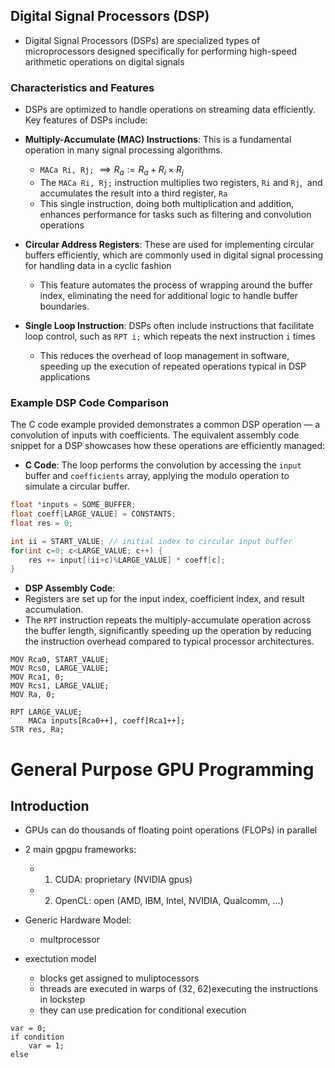 

## Digital Signal Processors (DSP)

- Digital Signal Processors (DSPs) are specialized types of microprocessors designed specifically for performing high-speed arithmetic operations on digital signals

### Characteristics and Features

- DSPs are optimized to handle operations on streaming data efficiently. Key features of DSPs include:

- **Multiply-Accumulate (MAC) Instructions**: This is a fundamental operation in many signal processing algorithms.
	- `MACa Ri, Rj;` $\implies R_a := R_a + R_i \times R_j$
	- The `MACa Ri, Rj;` instruction multiplies two registers, `Ri`​ and `Rj`, ​ and accumulates the result into a third register, `Ra`
	- This single instruction, doing both multiplication and addition, enhances performance for tasks such as filtering and convolution operations

- **Circular Address Registers**: These are used for implementing circular buffers efficiently, which are commonly used in digital signal processing for handling data in a cyclic fashion
	- This feature automates the process of wrapping around the buffer index, eliminating the need for additional logic to handle buffer boundaries.
    
- **Single Loop Instruction**: DSPs often include instructions that facilitate loop control, such as `RPT i;` which repeats the next instruction `i` times
	- This reduces the overhead of loop management in software, speeding up the execution of repeated operations typical in DSP applications


### Example DSP Code Comparison

The C code example provided demonstrates a common DSP operation — a convolution of inputs with coefficients. The equivalent assembly code snippet for a DSP showcases how these operations are efficiently managed:

- **C Code**: The loop performs the convolution by accessing the `input` buffer and `coefficients` array, applying the modulo operation to simulate a circular buffer.

```c
float *inputs = SOME_BUFFER; 
float coeff[LARGE_VALUE] = CONSTANTS;
float res = 0;

int ii = START_VALUE; // initial index to circular input buffer
for(int c=0; c<LARGE_VALUE; c++) {
	res += input[(ii+c)%LARGE_VALUE] * coeff[c];
}
```


- **DSP Assembly Code**:
- Registers are set up for the input index, coefficient index, and result accumulation.
- The `RPT` instruction repeats the multiply-accumulate operation across the buffer length, significantly speeding up the operation by reducing the instruction overhead compared to typical processor architectures.

```
MOV Rca0, START_VALUE;
MOV Rcs0, LARGE_VALUE;
MOV Rca1, 0;
MOV Rcs1, LARGE_VALUE;
MOV Ra, 0;

RPT LARGE_VALUE;
	MACa inputs[Rca0++], coeff[Rca1++];
STR res, Ra;
```
# General Purpose GPU Programming

## Introduction

- GPUs can do thousands of floating point operations (FLOPs) in parallel
- 2 main gpgpu frameworks:
	- 1. CUDA: proprietary (NVIDIA gpus)
	- 2. OpenCL: open (AMD, IBM, Intel, NVIDIA, Qualcomm, ...)
- Generic Hardware Model:
	- multprocessor



- exectution model
	- blocks get assigned to muliptocessors
	- threads are executed in warps of (32, 62)executing the instructions in lockstep
	- they can use predication for conditional execution

```
var = 0;
if condition
    var = 1;
else
```
